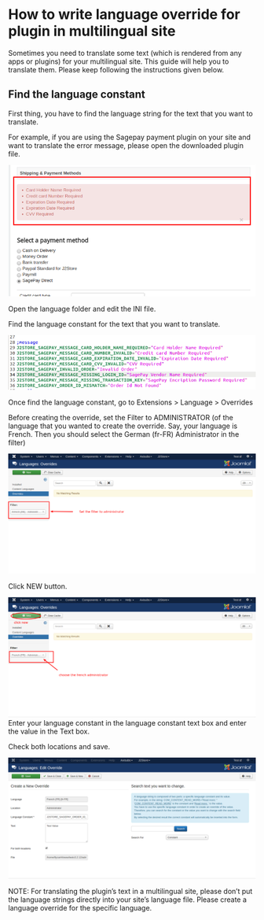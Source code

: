 # How to write language override for plugin in multilingual site

Sometimes you need to translate some text (which is rendered from any apps or plugins) for your multilingual site. This guide will help you to translate them. Please keep following the instructions given below.

## Find the language constant <a href="#find-the-language-constant" id="find-the-language-constant"></a>

First thing, you have to find the language string for the text that you want to translate.

For example, if you are using the Sagepay payment plugin on your site and want to translate the error message, please open the downloaded plugin file.

![lang override](https://raw.githubusercontent.com/j2store/doc-images/master/translation/how-to-write-language-override-for-plugin-multilingual-site/plugin_lang_override_01.png)

Open the language folder and edit the INI file.

Find the language constant for the text that you want to translate.

![plugin langoverride 2](https://raw.githubusercontent.com/j2store/doc-images/master/translation/how-to-write-language-override-for-plugin-multilingual-site/plugin_lang_override_02.png)

Once find the language constant, go to Extensions > Language > Overrides

Before creating the override, set the Filter to ADMINISTRATOR (of the language that you wanted to create the override. Say, your language is French. Then you should select the German (fr-FR) Administrator in the filter)

![plugin langoverride 5](https://raw.githubusercontent.com/j2store/doc-images/master/translation/how-to-write-language-override-for-plugin-multilingual-site/plugin_lang_override_05.png)

Click NEW button.

![plugin langoverride](https://raw.githubusercontent.com/j2store/doc-images/master/translation/how-to-write-language-override-for-plugin-multilingual-site/plugin_lang_override_04.png) Enter your language constant in the language constant text box and enter the value in the Text box.

Check both locations and save.

![plugin langoverride3](https://raw.githubusercontent.com/j2store/doc-images/master/translation/how-to-write-language-override-for-plugin-multilingual-site/plugin_lang_override_03.png)

NOTE: For translating the plugin’s text in a multilingual site, please don’t put the language strings directly into your site’s language file. Please create a language override for the specific language.
